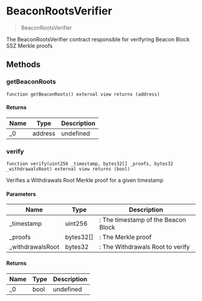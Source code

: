 # BeaconRootsVerifier



> BeaconRootsVerifier

The BeaconRootsVerifier contract responsible for verifyring Beacon Block SSZ Merkle proofs



## Methods

### getBeaconRoots

```solidity
function getBeaconRoots() external view returns (address)
```






#### Returns

| Name | Type | Description |
|---|---|---|
| _0 | address | undefined |

### verify

```solidity
function verify(uint256 _timestamp, bytes32[] _proofs, bytes32 _withdrawalsRoot) external view returns (bool)
```

Verifies a Withdrawals Root Merkle proof for a given timestamp



#### Parameters

| Name | Type | Description |
|---|---|---|
| _timestamp | uint256 | : The timestamp of the Beacon Block |
| _proofs | bytes32[] | : The Merkle proof |
| _withdrawalsRoot | bytes32 | : The Withdrawals Root to verify |

#### Returns

| Name | Type | Description |
|---|---|---|
| _0 | bool | undefined |




